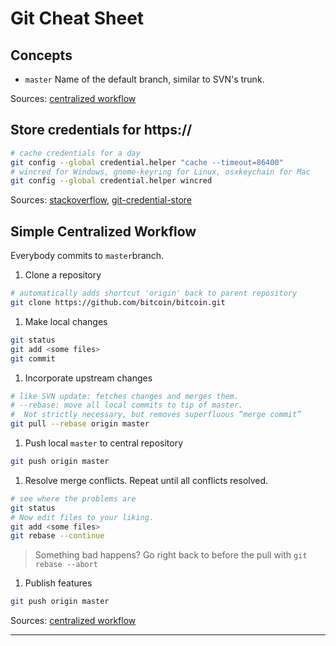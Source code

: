 # Git Cheat Sheet
## Concepts
* `master` Name of the default branch, similar to SVN's trunk.

Sources: [centralized workflow]

## Store credentials for https:// 

```bash
# cache credentials for a day
git config --global credential.helper "cache --timeout=86400"
# wincred for Windows, gnome-keyring for Linux, osxkeychain for Mac
git config --global credential.helper wincred
```

Sources: [stackoverflow], [git-credential-store]

## Simple Centralized Workflow
Everybody commits to `master`branch.

1. Clone a repository
```bash
# automatically adds shortcut 'origin' back to parent repository
git clone https://github.com/bitcoin/bitcoin.git
```

1. Make local changes
```bash
git status
git add <some files>
git commit
```

1. Incorporate upstream changes
```bash
# like SVN update: fetches changes and merges them.
# --rebase: move all local commits to tip of master.
#  Not strictly necessary, but removes superfluous “merge commit”
git pull --rebase origin master
```
1. Push local `master` to central repository
```bash
git push origin master
```
1. Resolve merge conflicts. Repeat until all conflicts resolved.
```bash
# see where the problems are
git status
# Now edit files to your liking.
git add <some files>
git rebase --continue
```
> Something bad happens? Go right back to before the pull with `git rebase --abort`
1. Publish features
```bash
git push origin master
```

Sources: [centralized workflow]

---
[stackoverflow]: http://stackoverflow.com/a/5343146/48181
[git-credential-store]: https://git-scm.com/docs/git-credential-store
[centralized workflow]: https://www.atlassian.com/git/tutorials/comparing-workflows/centralized-workflow